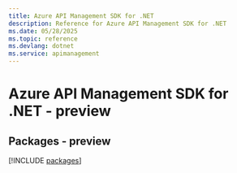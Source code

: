 ```yaml
---
title: Azure API Management SDK for .NET
description: Reference for Azure API Management SDK for .NET
ms.date: 05/28/2025
ms.topic: reference
ms.devlang: dotnet
ms.service: apimanagement
---
```

# Azure API Management SDK for .NET - preview
## Packages - preview
[!INCLUDE [packages](api-management-index.md)]